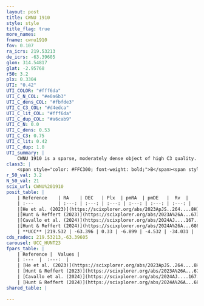 ```yaml
---
layout: post
title: CWNU 1910
style: style
title_flag: true
more_names: 
fname: cwnu1910
fov: 0.107
ra_icrs: 219.53213
de_icrs: -63.39605
glon: 314.54817
glat: -2.95768
r50: 3.2
plx: 0.3304
UTI: "0.42"
UTI_COLOR: "#fff6da"
UTI_C_N_COL: "#e0a6b3"
UTI_C_dens_COL: "#fbfde3"
UTI_C_C3_COL: "#d4edca"
UTI_C_lit_COL: "#fff6da"
UTI_C_dup_COL: "#a6cab9"
UTI_C_N: 0.0
UTI_C_dens: 0.53
UTI_C_C3: 0.75
UTI_C_lit: 0.42
UTI_C_dup: 1.0
UTI_summary: |
    CWNU 1910 is a sparse, moderately dense object of high C3 quality. It was recently reported in the literature.<br><br><span style="color: #99180f; font-weight: bold;">Warning: </span>contains less than 25 stars with <i>P>0.5</i> estimated.
class3: |
    <span style="color: #FFC300; font-weight: bold;">B</span><span style="color: green; font-weight: bold;">A</span>
r_50_val: 3.2
N_50_val: 21
scix_url: CWNU%201910
posit_table: |
    | Reference    | RA    | DEC   | Plx  | pmRA  | pmDE   |  Rv  |
    | :---         | :---: | :---: | :---: | :---: | :---: | :---: |
    |[He et al. (2023)](https://scixplorer.org/abs/2023ApJS..264....8H) | 219.549 | -63.397 | 0.319 | -6.907 | -4.529 | -- |
    |[Hunt & Reffert (2023)](https://scixplorer.org/abs/2023A%26A...673A.114H) | 219.544 | -63.395 | 0.329 | -6.916 | -4.541 | -33.91 |
    |[Cavallo et al. (2024)](https://scixplorer.org/abs/2024AJ....167...12C) | 219.544 | -63.388 | 0.33 | -- | -- | -- |
    |[Hunt & Reffert (2024)](https://scixplorer.org/abs/2024A%26A...686A..42H) | 219.544 | -63.395 | 0.329 | -6.916 | -4.541 | -33.91 |
    | **UCC** |219.532 | -63.396 | 0.33 | -6.899 | -4.532 | -34.031 | 
cds_radec: 219.53213,-63.39605
carousel: UCC_HUNT23
fpars_table: |
    | Reference |  Values |
    | :---  |  :---:  |
    | [He et al. (2023)](https://scixplorer.org/abs/2023ApJS..264....8H) | `A0=2.2, m-M=12.25, logAge=7.75` |
    | [Hunt & Reffert (2023)](https://scixplorer.org/abs/2023A%26A...673A.114H) | `AV50=1.691, diffAV50=1.835, MOD50=12.133, logAge50=8.314` |
    | [Cavallo et al. (2024)](https://scixplorer.org/abs/2024AJ....167...12C) | `AV50=2.15, dMod50=11.49, logAge50=8.24, [Fe/H]50=-0.27` |
    | [Hunt & Reffert (2024)](https://scixplorer.org/abs/2024A%26A...686A..42H) | `MassJ=302.839` |
shared_table: |
    
---
```

